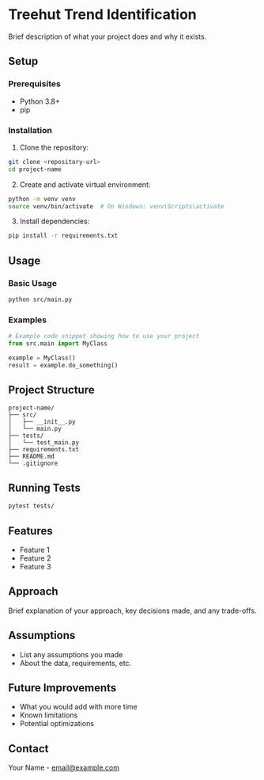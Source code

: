 #  Treehut Trend Identification

Brief description of what your project does and why it exists.

## Setup

### Prerequisites
- Python 3.8+ 
- pip

### Installation

1. Clone the repository:
```bash
git clone <repository-url>
cd project-name
```

2. Create and activate virtual environment:
```bash
python -m venv venv
source venv/bin/activate  # On Windows: venv\Scripts\activate
```

3. Install dependencies:
```bash
pip install -r requirements.txt
```

## Usage

### Basic Usage
```bash
python src/main.py
```

### Examples
```python
# Example code snippet showing how to use your project
from src.main import MyClass

example = MyClass()
result = example.do_something()
```

## Project Structure
```
project-name/
├── src/
│   ├── __init__.py
│   └── main.py
├── tests/
│   └── test_main.py
├── requirements.txt
├── README.md
└── .gitignore
```

## Running Tests
```bash
pytest tests/
```

## Features
- Feature 1
- Feature 2
- Feature 3

## Approach

Brief explanation of your approach, key decisions made, and any trade-offs.

## Assumptions

- List any assumptions you made
- About the data, requirements, etc.

## Future Improvements

- What you would add with more time
- Known limitations
- Potential optimizations

## Contact

Your Name - email@example.com